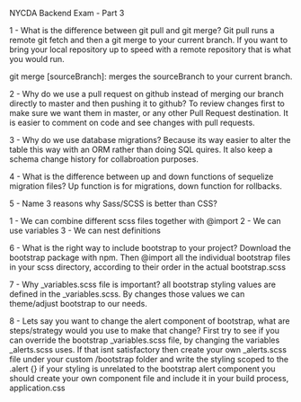 NYCDA Backend Exam - Part 3

1 - What is the difference between git pull and git merge?
Git pull runs a remote git fetch and then a git merge to your current branch. If you want to bring your local repository up to speed with a remote repository that is what you would run.

git merge [sourceBranch]: merges the sourceBranch to your current branch.

2 - Why do we use a pull request on github instead of merging our branch directly to master and then pushing it to github?
To review changes first to make sure we want them in master, or any other Pull Request destination. It is easier to comment on code and see changes with pull requests.


3 - Why do we use database migrations?
Because its way easier to alter the table this way with an ORM rather than doing SQL quires. It also keep a schema change history for collabroation purposes.

4 - What is the difference between up and down functions of sequelize migration files?
Up function is for migrations, down function for rollbacks.


5 - Name 3 reasons why Sass/SCSS is better than CSS?

1 - We can combine different scss files together with @import 2 - We can use variables 3 - We can nest definitions

6 - What is the right way to include bootstrap to your project?
Download the bootstrap package with npm. Then @import all the individual bootstrap files in your scss directory, according to their order in the actual bootstrap.scss

7 - Why _variables.scss file is important?
all bootstrap styling values are defined in the _variables.scss. By changes those values we can theme/adjust bootstrap to our needs.

8 - Lets say you want to change the alert component of bootstrap, what are steps/strategy would you use to make that change?
First try to see if you can override the bootstrap _variables.scss file, by changing the variables _alerts.scss uses.
If that isnt satisfactory then create your own _alerts.scss file under your custom /bootstrap folder and write the styling scoped to the .alert {}
if your styling is unrelated to the bootstrap alert component you should create your own component file and include it in your build process, application.css
